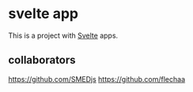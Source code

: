 # svelte app

This is a project with [Svelte](https://svelte.dev) apps.


## collaborators

https://github.com/SMEDjs
https://github.com/flechaa

```